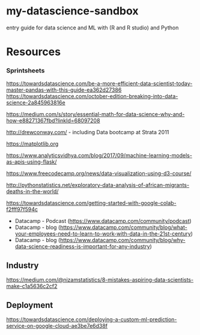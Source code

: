 # my-datascience-sandbox
entry guide for data science and ML with (R and R studio) and Python

# Resources
### Sprintsheets
https://towardsdatascience.com/be-a-more-efficient-data-scientist-today-master-pandas-with-this-guide-ea362d27386
https://towardsdatascience.com/october-edition-breaking-into-data-science-2a845963816e

https://medium.com/s/story/essential-math-for-data-science-why-and-how-e88271367fbd?linkId=68097208

http://drewconway.com/ - including Data bootcamp at Strata 2011

https://matplotlib.org

https://www.analyticsvidhya.com/blog/2017/09/machine-learning-models-as-apis-using-flask/

https://www.freecodecamp.org/news/data-visualization-using-d3-course/

http://pythonstatistics.net/exploratory-data-analysis-of-african-migrants-deaths-in-the-world/

https://towardsdatascience.com/getting-started-with-google-colab-f2fff97f594c

- Datacamp - Podcast (https://www.datacamp.com/community/podcast)
- Datacamp - blog (https://www.datacamp.com/community/blog/what-your-employees-need-to-learn-to-work-with-data-in-the-21st-century)
- Datacamp - blog (https://www.datacamp.com/community/blog/why-data-science-readiness-is-important-for-any-industry)


## Industry
https://medium.com/@nizamstatistics/8-mistakes-aspiring-data-scientists-make-c1a5636c2cf2

## Deployment
https://towardsdatascience.com/deploying-a-custom-ml-prediction-service-on-google-cloud-ae3be7e6d38f
